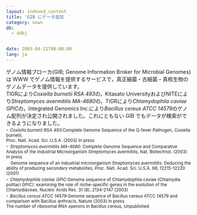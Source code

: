 ```yaml
---
layout: indexed_content
title: 'GIB にデータ追加　'
category: news
db:
  - ddbj


date: 2003-04-21T00:00:00
lang: ja
---
```


<html>ゲノム情報ブローカ(GIB; Genome Information Broker for Microbial Genomes)は WWW でゲノム情報を提供するサービスで，真正細菌・古細菌・真核生物のゲノムデータを提供しています。<br>TIGRにより<i>Coxiella burnetii RSA 493</i>の，Kitasato UniversityおよびNITEにより<i>Streptomyces avermitilis MA-4680</i>の，TIGRにより<i>Chlamydophila caviae GPIC</i>の，Integrated Genomics Inc.により<i>Bacillus cereus ATCC 14579</i>のゲノム配列が決定され公開されました。これにともない GIB でもデータが検索ができるようになりました。<br>- <small><i>Coxiella burnetii RSA 493</i>:Complete Genome Sequence of the Q-fever Pathogen, Coxiella burnetii,<br>Proc. Natl. Acad. Sci. U.S.A. (2003) In press </small><br>- <small><i>Streptomyces avermitilis MA-4680</i>: Complete Genome Sequence and Comparative Analysis of the Industrial Microorganism Streptomyces avermitilis, Nat. Biotechnol. (2003) In press </small><br>   <small>Genome sequence of an industrial microorganism Streptomyces avermitilis: Deducing the ability of producing secondary metabolites, Proc. Natl. Acad. Sci. U.S.A. 98, 12215-12220 (2001)</small><br>- <small><i>Chlamydophila caviae GPIC</i>:Genome sequence of Chlamydophila caviae (Chlamydia psittaci GPIC): examining the role of niche-specific genes in the evolution of the Chlamydiaceae, Nucleic Acids Res. 31 (8), 2134-2147 (2003) </small><br>- <small><i>Bacillus cereus ATCC 14579</i>:Genome sequence of Bacillus cereus ATCC 14579 and comparison with Bacillus anthracis, Nature (2003) In press </small><br><small>The number of ribosomal RNA operons in Bacillus cereus, Unpublished</small></html>
